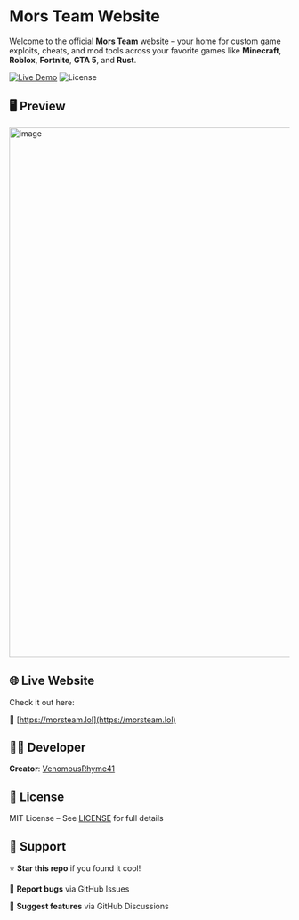 # Mors Team Website

Welcome to the official **Mors Team** website – your home for custom game exploits, cheats, and mod tools across your favorite games like **Minecraft**, **Roblox**, **Fortnite**, **GTA 5**, and **Rust**.

[![Live Demo](https://img.shields.io/badge/Live_Demo-Available-brightgreen)](https://morsteam.lol)
![License](https://img.shields.io/badge/License-MIT-blue)

## 🖥️ Preview

<img width="1904" height="952" alt="image" src="https://github.com/user-attachments/assets/e904bb6a-cc1f-4d27-a919-220968b2f182" />

## 🌐 Live Website

Check it out here:  

🔗 [https://morsteam.lol](https://morsteam.lol)

## 👨‍💻 Developer

**Creator**: [VenomousRhyme41](https://github.com/VenomousRhyme41)

## 📜 License

MIT License – See [LICENSE](LICENSE) for full details

## 🤝 Support

⭐ **Star this repo** if you found it cool!

🐛 **Report bugs** via GitHub Issues

💬 **Suggest features** via GitHub Discussions
